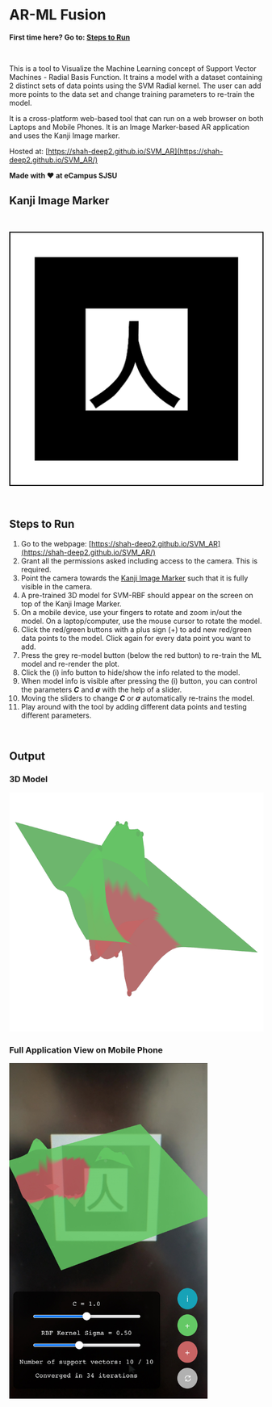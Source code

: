 # AR-ML Fusion

**First time here? Go to: [Steps to Run](#steps-to-run)**
  
<br />

This is a tool to Visualize the Machine Learning concept of Support Vector Machines - Radial Basis Function. It trains a model with a dataset containing 2 distinct sets of data points using the SVM Radial kernel. The user can add more points to the data set and change training parameters to re-train the model. 

It is a cross-platform web-based tool that can run on a web browser on both Laptops and Mobile Phones. It is an Image Marker-based AR application and uses the Kanji Image marker.

Hosted at: [https://shah-deep2.github.io/SVM_AR](https://shah-deep2.github.io/SVM_AR/)
 
**Made with ❤️ at eCampus SJSU**


## Kanji Image Marker 

<br />


![Kanji Image](./media/kanji_image_marker.png)

<br />

## Steps to Run

1. Go to the webpage: [https://shah-deep2.github.io/SVM_AR](https://shah-deep2.github.io/SVM_AR/)
2. Grant all the permissions asked including access to the camera. This is required.
3. Point the camera towards the [Kanji Image Marker](#kanji-image-marker) such that it is fully visible in the camera.
4. A pre-trained 3D model for SVM-RBF should appear on the screen on top of the Kanji Image Marker.
5. On a mobile device, use your fingers to rotate and zoom in/out the model. On a laptop/computer, use the mouse cursor to rotate the model.
6. Click the red/green buttons with a plus sign (+) to add new red/green data points to the model. Click again for every data point you want to add.
7. Press the grey re-model button (below the red button) to re-train the ML model and re-render the plot.
8. Click the (i) info button to hide/show the info related to the model.
9. When model info is visible after pressing the (i) button, you can control the parameters _**C**_ and _**σ**_ with the help of a slider.
10. Moving the sliders to change _**C**_ or _**σ**_ automatically re-trains the model.
11. Play around with the tool by adding different data points and testing different parameters.

<br />

## Output

### 3D Model

<!-- ![model](./media/model_image.png) -->
<img src="./media/model_image.png" alt="model" width="734.5" height="474.5" />
 


### Full Application View on Mobile Phone

<!-- ![full_app](./media/full_ss.jpg) -->
<img src="./media/full_ss.jpg" alt="full_app" width="393" height="665" />
